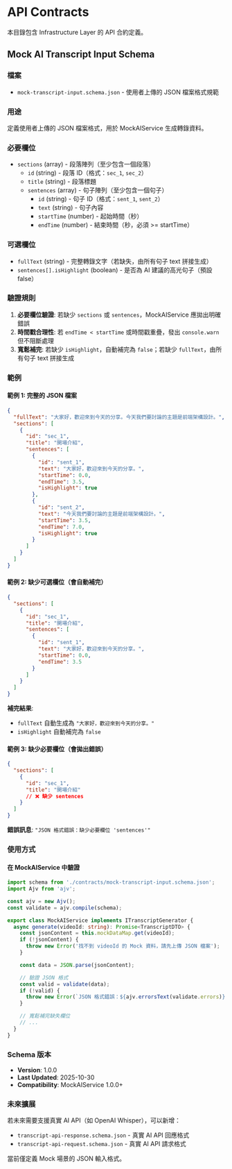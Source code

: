 # API Contracts

本目錄包含 Infrastructure Layer 的 API 合約定義。

## Mock AI Transcript Input Schema

### 檔案

- `mock-transcript-input.schema.json` - 使用者上傳的 JSON 檔案格式規範

### 用途

定義使用者上傳的 JSON 檔案格式，用於 MockAIService 生成轉錄資料。

### 必要欄位

- `sections` (array) - 段落陣列（至少包含一個段落）
  - `id` (string) - 段落 ID（格式：`sec_1`, `sec_2`）
  - `title` (string) - 段落標題
  - `sentences` (array) - 句子陣列（至少包含一個句子）
    - `id` (string) - 句子 ID（格式：`sent_1`, `sent_2`）
    - `text` (string) - 句子內容
    - `startTime` (number) - 起始時間（秒）
    - `endTime` (number) - 結束時間（秒，必須 >= startTime）

### 可選欄位

- `fullText` (string) - 完整轉錄文字（若缺失，由所有句子 text 拼接生成）
- `sentences[].isHighlight` (boolean) - 是否為 AI 建議的高光句子（預設 false）

### 驗證規則

1. **必要欄位驗證**: 若缺少 `sections` 或 `sentences`，MockAIService 應拋出明確錯誤
2. **時間戳合理性**: 若 `endTime < startTime` 或時間戳重疊，發出 `console.warn` 但不阻斷處理
3. **寬鬆補完**: 若缺少 `isHighlight`，自動補完為 `false`；若缺少 `fullText`，由所有句子 text 拼接生成

### 範例

#### 範例 1: 完整的 JSON 檔案

```json
{
  "fullText": "大家好，歡迎來到今天的分享。今天我們要討論的主題是前端架構設計。",
  "sections": [
    {
      "id": "sec_1",
      "title": "開場介紹",
      "sentences": [
        {
          "id": "sent_1",
          "text": "大家好，歡迎來到今天的分享。",
          "startTime": 0.0,
          "endTime": 3.5,
          "isHighlight": true
        },
        {
          "id": "sent_2",
          "text": "今天我們要討論的主題是前端架構設計。",
          "startTime": 3.5,
          "endTime": 7.0,
          "isHighlight": true
        }
      ]
    }
  ]
}
```

#### 範例 2: 缺少可選欄位（會自動補完）

```json
{
  "sections": [
    {
      "id": "sec_1",
      "title": "開場介紹",
      "sentences": [
        {
          "id": "sent_1",
          "text": "大家好，歡迎來到今天的分享。",
          "startTime": 0.0,
          "endTime": 3.5
        }
      ]
    }
  ]
}
```

**補完結果**:
- `fullText` 自動生成為 `"大家好，歡迎來到今天的分享。"`
- `isHighlight` 自動補完為 `false`

#### 範例 3: 缺少必要欄位（會拋出錯誤）

```json
{
  "sections": [
    {
      "id": "sec_1",
      "title": "開場介紹"
      // ❌ 缺少 sentences
    }
  ]
}
```

**錯誤訊息**: `"JSON 格式錯誤：缺少必要欄位 'sentences'"`

### 使用方式

#### 在 MockAIService 中驗證

```typescript
import schema from './contracts/mock-transcript-input.schema.json';
import Ajv from 'ajv';

const ajv = new Ajv();
const validate = ajv.compile(schema);

export class MockAIService implements ITranscriptGenerator {
  async generate(videoId: string): Promise<TranscriptDTO> {
    const jsonContent = this.mockDataMap.get(videoId);
    if (!jsonContent) {
      throw new Error('找不到 videoId 的 Mock 資料，請先上傳 JSON 檔案');
    }

    const data = JSON.parse(jsonContent);

    // 驗證 JSON 格式
    const valid = validate(data);
    if (!valid) {
      throw new Error(`JSON 格式錯誤：${ajv.errorsText(validate.errors)}`);
    }

    // 寬鬆補完缺失欄位
    // ...
  }
}
```

### Schema 版本

- **Version**: 1.0.0
- **Last Updated**: 2025-10-30
- **Compatibility**: MockAIService 1.0.0+

### 未來擴展

若未來需要支援真實 AI API（如 OpenAI Whisper），可以新增：
- `transcript-api-response.schema.json` - 真實 AI API 回應格式
- `transcript-api-request.schema.json` - 真實 AI API 請求格式

當前僅定義 Mock 場景的 JSON 輸入格式。
